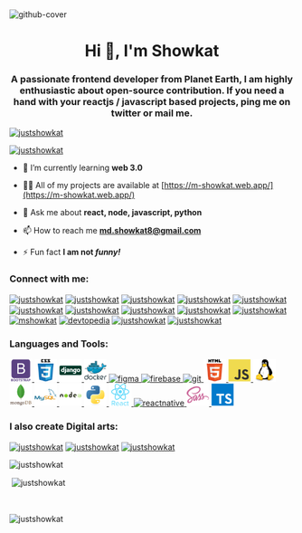 <img align="center" src="https://i.ibb.co/cYzjfyZ/github-cover.png" alt="github-cover" border="0">
<h1 align="center">Hi 👋, I'm Showkat</h1>
<h3 align="center">A passionate frontend developer from Planet Earth, I am highly enthusiastic about open-source contribution. If you need a hand with your reactjs / javascript based projects, ping me on twitter or mail me.</h3>

<!-- <p align="left"> <img src="https://komarev.com/ghpvc/?username=justshowkat&label=Profile%0views&color=0e75b6&style=flat" alt="justshowkat" /> </p> -->

<p align="left"> <a href="https://github.com/ryo-ma/github-profile-trophy"><img src="https://github-profile-trophy.vercel.app/?username=justshowkat" alt="justshowkat" /></a> </p>

<p align="left"> <a href="https://twitter.com/justshowkat" target="blank"><img src="https://img.shields.io/twitter/follow/justshowkat?logo=twitter&style=for-the-badge" alt="justshowkat" /></a> </p>

- 🌱 I’m currently learning **web 3.0**

- 👨‍💻 All of my projects are available at [https://m-showkat.web.app/](https://m-showkat.web.app/)

- 💬 Ask me about **react, node, javascript, python**

- 📫 How to reach me **md.showkat8@gmail.com**

- ⚡ Fun fact **I am not *funny!***

<h3 align="left">Connect with me:</h3>
<p align="left">
<a href="https://codepen.io/justshowkat" target="blank"><img align="center" src="https://raw.githubusercontent.com/rahuldkjain/github-profile-readme-generator/master/src/images/icons/Social/codepen.svg" alt="justshowkat" height="30" width="40" /></a>
<a href="https://dev.to/justshowkat" target="blank"><img align="center" src="https://raw.githubusercontent.com/rahuldkjain/github-profile-readme-generator/master/src/images/icons/Social/devto.svg" alt="justshowkat" height="30" width="40" /></a>
<a href="https://twitter.com/justshowkat" target="blank"><img align="center" src="https://raw.githubusercontent.com/rahuldkjain/github-profile-readme-generator/master/src/images/icons/Social/twitter.svg" alt="justshowkat" height="30" width="40" /></a>
<a href="https://linkedin.com/in/justshowkat" target="blank"><img align="center" src="https://raw.githubusercontent.com/rahuldkjain/github-profile-readme-generator/master/src/images/icons/Social/linked-in-alt.svg" alt="justshowkat" height="30" width="40" /></a>
<a href="https://stackoverflow.com/users/justshowkat" target="blank"><img align="center" src="https://raw.githubusercontent.com/rahuldkjain/github-profile-readme-generator/master/src/images/icons/Social/stack-overflow.svg" alt="justshowkat" height="30" width="40" /></a>
<a href="https://codesandbox.com/justshowkat" target="blank"><img align="center" src="https://raw.githubusercontent.com/rahuldkjain/github-profile-readme-generator/master/src/images/icons/Social/codesandbox.svg" alt="justshowkat" height="30" width="40" /></a>
<a href="https://fb.com/justshowkat" target="blank"><img align="center" src="https://raw.githubusercontent.com/rahuldkjain/github-profile-readme-generator/master/src/images/icons/Social/facebook.svg" alt="justshowkat" height="30" width="40" /></a>
<a href="https://instagram.com/justshowkat" target="blank"><img align="center" src="https://raw.githubusercontent.com/rahuldkjain/github-profile-readme-generator/master/src/images/icons/Social/instagram.svg" alt="justshowkat" height="30" width="40" /></a>
<a href="https://dribbble.com/justshowkat" target="blank"><img align="center" src="https://raw.githubusercontent.com/rahuldkjain/github-profile-readme-generator/master/src/images/icons/Social/dribbble.svg" alt="justshowkat" height="30" width="40" /></a>
<a href="https://www.behance.net/justshowkat" target="blank"><img align="center" src="https://raw.githubusercontent.com/rahuldkjain/github-profile-readme-generator/master/src/images/icons/Social/behance.svg" alt="justshowkat" height="30" width="40" /></a>
<a href="https://medium.com/mshowkat" target="blank"><img align="center" src="https://raw.githubusercontent.com/rahuldkjain/github-profile-readme-generator/master/src/images/icons/Social/medium.svg" alt="mshowkat" height="30" width="40" /></a>
<a href="https://www.youtube.com/c/devtopedia" target="blank"><img align="center" src="https://raw.githubusercontent.com/rahuldkjain/github-profile-readme-generator/master/src/images/icons/Social/youtube.svg" alt="devtopedia" height="30" width="40" /></a>
<a href="https://www.hackerrank.com/justshowkat" target="blank"><img align="center" src="https://raw.githubusercontent.com/rahuldkjain/github-profile-readme-generator/master/src/images/icons/Social/hackerrank.svg" alt="justshowkat" height="30" width="40" /></a>
<a href="https://www.leetcode.com/justshowkat" target="blank"><img align="center" src="https://raw.githubusercontent.com/rahuldkjain/github-profile-readme-generator/master/src/images/icons/Social/leet-code.svg" alt="justshowkat" height="30" width="40" /></a>
</p>

<h3 align="left">Languages and Tools:</h3>
<p align="left"> <a href="https://getbootstrap.com" target="_blank" rel="noreferrer"> <img src="https://raw.githubusercontent.com/devicons/devicon/master/icons/bootstrap/bootstrap-plain-wordmark.svg" alt="bootstrap" width="40" height="40"/> </a> <a href="https://www.w3schools.com/css/" target="_blank" rel="noreferrer"> <img src="https://raw.githubusercontent.com/devicons/devicon/master/icons/css3/css3-original-wordmark.svg" alt="css3" width="40" height="40"/> </a> <a href="https://www.djangoproject.com/" target="_blank" rel="noreferrer"> <img src="https://raw.githubusercontent.com/devicons/devicon/master/icons/django/django-original.svg" alt="django" width="40" height="40"/> </a> <a href="https://www.docker.com/" target="_blank" rel="noreferrer"> <img src="https://raw.githubusercontent.com/devicons/devicon/master/icons/docker/docker-original-wordmark.svg" alt="docker" width="40" height="40"/> </a> <a href="https://www.figma.com/" target="_blank" rel="noreferrer"> <img src="https://www.vectorlogo.zone/logos/figma/figma-icon.svg" alt="figma" width="40" height="40"/> </a> <a href="https://firebase.google.com/" target="_blank" rel="noreferrer"> <img src="https://www.vectorlogo.zone/logos/firebase/firebase-icon.svg" alt="firebase" width="40" height="40"/> </a> <a href="https://git-scm.com/" target="_blank" rel="noreferrer"> <img src="https://www.vectorlogo.zone/logos/git-scm/git-scm-icon.svg" alt="git" width="40" height="40"/> </a> <a href="https://www.w3.org/html/" target="_blank" rel="noreferrer"> <img src="https://raw.githubusercontent.com/devicons/devicon/master/icons/html5/html5-original-wordmark.svg" alt="html5" width="40" height="40"/> </a> <a href="https://developer.mozilla.org/en-US/docs/Web/JavaScript" target="_blank" rel="noreferrer"> <img src="https://raw.githubusercontent.com/devicons/devicon/master/icons/javascript/javascript-original.svg" alt="javascript" width="40" height="40"/> </a> <a href="https://www.linux.org/" target="_blank" rel="noreferrer"> <img src="https://raw.githubusercontent.com/devicons/devicon/master/icons/linux/linux-original.svg" alt="linux" width="40" height="40"/> </a> <a href="https://www.mongodb.com/" target="_blank" rel="noreferrer"> <img src="https://raw.githubusercontent.com/devicons/devicon/master/icons/mongodb/mongodb-original-wordmark.svg" alt="mongodb" width="40" height="40"/> </a> <a href="https://www.mysql.com/" target="_blank" rel="noreferrer"> <img src="https://raw.githubusercontent.com/devicons/devicon/master/icons/mysql/mysql-original-wordmark.svg" alt="mysql" width="40" height="40"/> </a> <a href="https://nodejs.org" target="_blank" rel="noreferrer"> <img src="https://raw.githubusercontent.com/devicons/devicon/master/icons/nodejs/nodejs-original-wordmark.svg" alt="nodejs" width="40" height="40"/> </a> <a href="https://www.python.org" target="_blank" rel="noreferrer"> <img src="https://raw.githubusercontent.com/devicons/devicon/master/icons/python/python-original.svg" alt="python" width="40" height="40"/> </a> <a href="https://reactjs.org/" target="_blank" rel="noreferrer"> <img src="https://raw.githubusercontent.com/devicons/devicon/master/icons/react/react-original-wordmark.svg" alt="react" width="40" height="40"/> </a> <a href="https://reactnative.dev/" target="_blank" rel="noreferrer"> <img src="https://reactnative.dev/img/header_logo.svg" alt="reactnative" width="40" height="40"/> </a> <a href="https://sass-lang.com" target="_blank" rel="noreferrer"> <img src="https://raw.githubusercontent.com/devicons/devicon/master/icons/sass/sass-original.svg" alt="sass" width="40" height="40"/> </a> <a href="https://www.typescriptlang.org/" target="_blank" rel="noreferrer"> <img src="https://raw.githubusercontent.com/devicons/devicon/master/icons/typescript/typescript-original.svg" alt="typescript" width="40" height="40"/> </a> </p>

<h3 align="left">I also create Digital arts:</h3>
<p align="left">
<a href="https://codepen.io/justshowkat" target="blank"><img align="center" src="https://cdn.dribbble.com/users/4948925/screenshots/14044343/media/8b9cd7b0a11de969c74599ddb7dc0d1a.png" alt="justshowkat" width="300" /></a>
  <a href="https://codepen.io/justshowkat" target="blank"><img align="center" src="https://cdn.dribbble.com/users/4948925/screenshots/14477526/media/cca97f8040e6d739996d383bfd6f52d4.png" alt="justshowkat" width="300" /></a>
  <a href="https://codepen.io/justshowkat" target="blank"><img align="center" src="https://cdn.dribbble.com/users/4948925/screenshots/14519788/media/558eb23cb55426fe60da7b14bba47db3.png" alt="justshowkat" width="300" /></a>
</p>
<!-- <img src="" alt="252779233-981096549147197-7802284151440041342-n" border="0"> -->

<p><img align="left" src="https://github-readme-stats.vercel.app/api/top-langs?username=justshowkat&show_icons=true&locale=en&layout=compact" alt="justshowkat" /></p> <br>

<p>&nbsp;<img align="center" src="https://github-readme-stats.vercel.app/api?username=justshowkat&show_icons=true&locale=en" alt="justshowkat" /></p> <br>

<p><img align="center" src="https://github-readme-streak-stats.herokuapp.com/?user=justshowkat&" alt="justshowkat" /></p>

